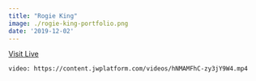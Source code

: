 ```yaml
---
title: "Rogie King"
image: ./rogie-king-portfolio.png
date: '2019-12-02'
---
```


[Visit Live](https://rog.ie/)

`video: https://content.jwplatform.com/videos/hNMAMFhC-zy3jY9W4.mp4`